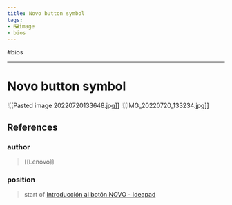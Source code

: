 ```yaml
---
title: Novo button symbol
tags:
- 🖼️image
- bios
---
```


#bios

---

# Novo button symbol

![[Pasted image 20220720133648.jpg]]
![[IMG_20220720_133234.jpg]]
## References

### author
>  [[Lenovo]]
### position
>  start of [Introducción al botón NOVO - ideapad](/Bibliography/Introducción%20al%20botón%20NOVO%20-%20ideapad.md)
